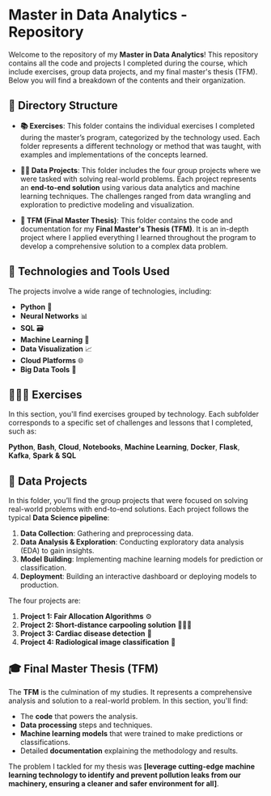 # Master in Data Analytics - Repository

Welcome to the repository of my **Master in Data Analytics**! This repository contains all the code and projects I completed during the course, which include exercises, group data projects, and my final master's thesis (TFM). Below you will find a breakdown of the contents and their organization.

## 📂 Directory Structure

- **📚 Exercises**: This folder contains the individual exercises I completed during the master’s program, categorized by the technology used. Each folder represents a different technology or method that was taught, with examples and implementations of the concepts learned.

- **👩‍💻 Data Projects**: This folder includes the four group projects where we were tasked with solving real-world problems. Each project represents an **end-to-end solution** using various data analytics and machine learning techniques. The challenges ranged from data wrangling and exploration to predictive modeling and visualization.

- **📑 TFM (Final Master Thesis)**: This folder contains the code and documentation for my **Final Master's Thesis (TFM)**. It is an in-depth project where I applied everything I learned throughout the program to develop a comprehensive solution to a complex data problem.

## 🔧 Technologies and Tools Used

The projects involve a wide range of technologies, including:

- **Python** 🐍
- **Neural Networks** 📊
- **SQL** 🗃️
- **Machine Learning** 🤖
- **Data Visualization** 📈
- **Cloud Platforms** 🌐
- **Big Data Tools** 📡

## 🧑🏽‍💻 Exercises

In this section, you'll find exercises grouped by technology. Each subfolder corresponds to a specific set of challenges and lessons that I completed, such as:

**Python**, **Bash**, **Cloud**, **Notebooks**, **Machine Learning**, **Docker**, **Flask**, **Kafka**, **Spark** **&** **SQL**

## 🤝 Data Projects

In this folder, you’ll find the group projects that were focused on solving real-world problems with end-to-end solutions. Each project follows the typical **Data Science pipeline**:

1. **Data Collection**: Gathering and preprocessing data.
2. **Data Analysis & Exploration**: Conducting exploratory data analysis (EDA) to gain insights.
3. **Model Building**: Implementing machine learning models for prediction or classification.
4. **Deployment**: Building an interactive dashboard or deploying models to production.

The four projects are:

1. **Project 1: Fair Allocation Algorithms** ⚙️
2. **Project 2: Short-distance carpooling solution** 🧑‍🤝‍🧑
3. **Project 3: Cardiac disease detection** 📅
4. **Project 4: Radiological image classification** 📢

## 🎓 Final Master Thesis (TFM)

The **TFM** is the culmination of my studies. It represents a comprehensive analysis and solution to a real-world problem. In this section, you'll find:

- The **code** that powers the analysis.
- **Data processing** steps and techniques.
- **Machine learning models** that were trained to make predictions or classifications.
- Detailed **documentation** explaining the methodology and results.

The problem I tackled for my thesis was **[leverage cutting-edge machine learning technology to identify and prevent pollution leaks from our machinery, ensuring a cleaner and safer environment for all]**.

